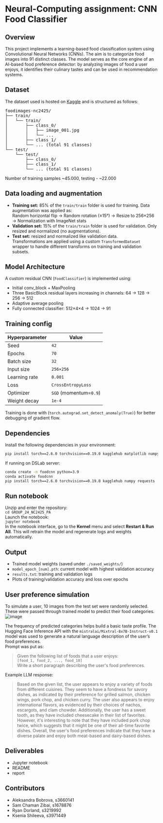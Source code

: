 # Neural-Computing assignment: CNN Food Classifier
## Overview
This project implements a learning-based food classification system using Convolutional Neural Networks (CNNs). The aim is to categorize food images into 91 distinct classes. The model serves as the core engine of an AI-based food preference detector: by analyzing images of food a user enjoys, it identifies their culinary tastes and can be used in recommendation systems.
## Dataset
The dataset used is hosted on [Kaggle](https://www.kaggle.com/datasets/kshileeva/foodimages-nc2425) and is structured as follows:
<pre>
foodimages-nc2425/
├── train/
│   └── train/
│       ├── class_0/
│       │   ├── image_001.jpg
│       │   └── ...
│       ├── class_1/
│       └── ... (total 91 classes)
└── test/
    └── test/
        ├── class_0/
        ├── class_1/
        └── ... (total 91 classes)
</pre>

Number of training samples ~45.000, testing - ~22.000

## Data loading and augmentation
- **Training set:** 85% of the `train/train` folder is used for training. Data augmentation was applied as:  
Random horizontal flip → Random rotation (±15°) → Resize to 256×256 → Normalization with ImageNet stats  
- **Validation set:** 15% of the `train/train` folder is used for validation. Only resized and normalized (no augmentations).  
- **Test set:** resized and normalized like validation data.  
Transformations are applied using a custom `TransformedDataset` wrapper to handle different transforms on training and validation subsets.

## Model Architecture
A custom residual CNN (`FoodClassifier`) is implemented using:  
- Initial conv_block + MaxPooling
- Three BasicBlock residual layers increasing in channels: 64 → 128 → 256 → 512
- Adaptive average pooling
- Fully connected classifier: 512×4×4 → 1024 → 91

## Training config
| Hyperparameter      | Value        |
|---------------------|--------------|
| Seed                | `42`         |
| Epochs              | `70`         |
| Batch size          | `32`         |
| Input size          | `256×256`    |
| Learning rate       | `0.001`      |
| Loss                | `CrossEntropyLoss` |
| Optimizer           | `SGD` (momentum=`0.9`) |
| Weight decay        | `1e-4`       |

Training is done with (`torch.autograd.set_detect_anomaly(True)`) for better debugging of gradient flow.

## Dependencies
Install the following dependencies in your environment:  
```bash
pip install torch==2.6.0 torchvision==0.19.0 kagglehub matplotlib numpy requests
```
If running on DSLab server:  
```bash
conda create -n foodcnn python=3.9
conda activate foodcnn
pip install torch==2.6.0 torchvision==0.19.0 kagglehub numpy requests
```
## Run notebook
Unzip and enter the repository:  
`cd GROUP_24_NC2425_PA`  
Launch the notebook:  
`jupyter notebook`  
In the notebook interface, go to the **Kernel** menu and select **Restart & Run All**. This will retrain the model and regenerate logs and weights automatically.

## Output
- Trained model weights (saved under `./saved_weights/`)
- `model_epoch_[num].pth`: current model with highest validation accuracy
- `results.txt`: training and validation logs
- Plots of training/validation accuracy and loss over epochs

## User preference simulation
To simulate a user, 10 images from the test set were randomly selected. These were passed through trained model to predict their food categories. 
![image](https://github.com/user-attachments/assets/40e3a956-7705-4d48-abd7-a75b32f1ab6c)

The frequency of predicted categories helps build a basic taste profile. The Hugging Face Inference API with the `mistralai/Mixtral-8x7B-Instruct-v0.1` model was used to generate a natural language description of the user’s food preferences.  
Prompt was put as:  
> Given the following list of foods that a user enjoys:  
> `[food_1, food_2, ..., food_10]`  
> Write a short paragraph describing the user's food preferences.

Example LLM response:
> Based on the given list, the user appears to enjoy a variety of foods from different cuisines. They seem to have a fondness for savory dishes, as indicated by their preference for grilled salmon, chicken wings, pork chop, and chicken curry. The user also appears to enjoy international flavors, as evidenced by their choices of nachos, escargots, and clam chowder. Additionally, the user has a sweet tooth, as they have included cheesecake in their list of favorites. However, it's interesting to note that they have included pork chop twice, which suggests that it might be one of their all-time favorite dishes. Overall, the user's food preferences indicate that they have a diverse palate and enjoy both meat-based and dairy-based dishes.
## Deliverables
- Jupyter notebook
- README
- report
## Contributors
- Aleksandra Bobrova, s3660141
- Sam Chaman Zibai, s1678876
- Ryan Dorland, s3219992
- Ksenia Shileeva, s3971449
